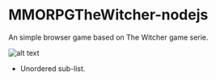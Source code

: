 # MMORPGTheWitcher-nodejs
An simple browser game based on The Witcher game serie.  

![alt text][logo]

[logo]: https://uploaddeimagens.com.br/images/001/889/817/original/Capturar.JPG "PrintScreen from the 'central' game page"  

* Unordered sub-list. 

